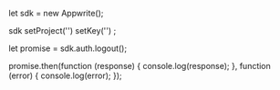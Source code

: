 let sdk = new Appwrite();

sdk
    setProject('')
    setKey('')
;

let promise = sdk.auth.logout();

promise.then(function (response) {
    console.log(response);
}, function (error) {
    console.log(error);
});